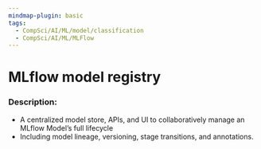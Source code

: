 ```yaml
---
mindmap-plugin: basic
tags:
  - CompSci/AI/ML/model/classification
  - CompSci/AI/ML/MLFlow
---
```

# MLflow model registry 
### Description:
- A centralized model store, APIs, and UI to collaboratively manage an MLflow Model’s full lifecycle
- Including model lineage, versioning, stage transitions, and annotations.